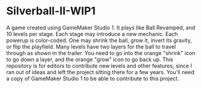# Silverball-II-WIP1
A game created using GameMaker Studio 1. It plays like Ball Revamped, and 10 levels per stage. Each stage may introduce a new mechanic. Each powerup is color-coded. One may shrink the ball, grow it, invert its gravity, or flip the playfield. Many levels have two layers for the ball to travel through as shown in the trailer. You need to go into the orange "shrink" icon to go down a layer, and the orange "grow" icon to go back up.
This repository is for editors to contribute new levels and other features, since I ran out of ideas and left the project sitting there for a few years. You'll need a copy of GameMaker Studio 1 to be able to contribute to this project.
